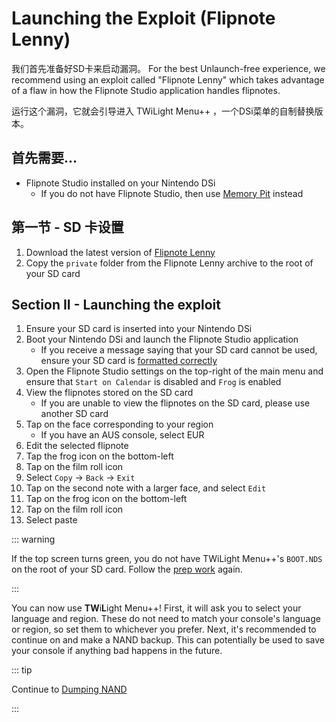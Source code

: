 # Launching the Exploit (Flipnote Lenny)

我们首先准备好SD卡来启动漏洞。 For the best Unlaunch-free experience, we recommend using an exploit called "Flipnote Lenny" which takes advantage of a flaw in how the Flipnote Studio application handles flipnotes.

运行这个漏洞，它就会引导进入 TWiLight Menu++ ，一个DSi菜单的自制替换版本。

## 首先需要…

- Flipnote Studio installed on your Nintendo DSi
  - If you do not have Flipnote Studio, then use [Memory Pit](launching-the-exploit.html) instead

## 第一节 - SD 卡设置

1. Download the latest version of [Flipnote Lenny](https://davejmurphy.com/%CD%A1-%CD%9C%CA%96-%CD%A1/)
2. Copy the `private` folder from the Flipnote Lenny archive to the root of your SD card

## Section II - Launching the exploit

1. Ensure your SD card is inserted into your Nintendo DSi
2. Boot your Nintendo DSi and launch the Flipnote Studio application
   - If you receive a message saying that your SD card cannot be used, ensure your SD card is [formatted correctly](sd-card-setup.html)
3. Open the Flipnote Studio settings on the top-right of the main menu and ensure that `Start on Calendar` is disabled and `Frog` is enabled
4. View the flipnotes stored on the SD card
   - If you are unable to view the flipnotes on the SD card, please use another SD card
5. Tap on the face corresponding to your region
   - If you have an AUS console, select EUR
6. Edit the selected flipnote
7. Tap the frog icon on the bottom-left
8. Tap on the film roll icon
9. Select `Copy` -> `Back` -> `Exit`
10. Tap on the second note with a larger face, and select `Edit`
11. Tap on the frog icon on the bottom-left
12. Tap on the film roll icon
13. Select paste

::: warning

If the top screen turns green, you do not have TWiLight Menu++'s `BOOT.NDS` on the root of your SD card. Follow the [prep work](get-started.html#section-i-prep-work) again.

:::

You can now use **TW**i**L**ight Menu++! First, it will ask you to select your language and region. These do not need to match your console's language or region, so set them to whichever you prefer. Next, it's recommended to continue on and make a NAND backup. This can potentially be used to save your console if anything bad happens in the future.

::: tip

Continue to [Dumping NAND](dumping-nand.html)

:::

